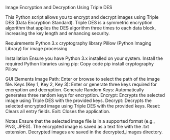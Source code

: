 Image Encryption and Decryption Using Triple DES

This Python script allows you to encrypt and decrypt images using Triple DES (Data Encryption Standard). Triple DES is a symmetric encryption algorithm that applies the DES algorithm three times to each data block, increasing the key length and enhancing security.

Requirements
Python 3.x cryptography library
Pillow (Python Imaging Library) for image processing

Installation
Ensure you have Python 3.x installed on your system.
Install the required Python libraries using pip:
Copy code
pip install cryptography Pillow

GUI Elements
Image Path: Enter or browse to select the path of the image file.
Keys (Key 1, Key 2, Key 3): Enter or generate three keys required for encryption and decryption.
Generate Random Keys: Automatically generates three random keys for encryption.
Encrypt: Encrypts the selected image using Triple DES with the provided keys.
Decrypt: Decrypts the selected encrypted image using Triple DES with the provided keys.
Reset: Clears all entry fields.
Exit: Closes the application.

Notes
Ensure that the selected image file is in a supported format (e.g., PNG, JPEG).
The encrypted image is saved as a text file with the .txt extension.
Decrypted images are saved in the decrypted_images directory.
